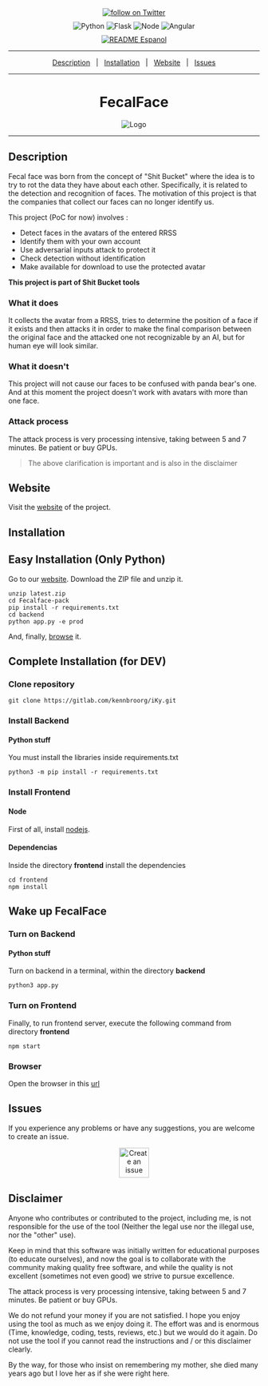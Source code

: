 <div align="center" style="margin-bottom: 10px;">
    <a href="https://twitter.com/intent/follow?screen_name=kennbroorg">
	<img alt="follow on Twitter" src="https://img.shields.io/twitter/follow/kennbroorg.svg?label=follow%20&style=for-the-badge&logo=twitter&labelColor=abcdef&color=1da1f2">
    </a>
</div>

<div align="center" style="margin-bottom: 10px;">
    <img alt="Python" src="https://img.shields.io/badge/python-3.7-informational.svg?style=for-the-badge">
    <img alt="Flask" src="https://img.shields.io/badge/interface-flask-yellowgreen.svg?style=for-the-badge">
    <img alt="Node" src="https://img.shields.io/badge/node-12.x-brightgreen.svg?style=for-the-badge">
    <img alt="Angular" src="https://img.shields.io/badge/web%20framwork-angular%207-red.svg?style=for-the-badge">
</div>

<div align="center">
    <a href="https://gitlab.com/kennbroorg/shit-bucket/fecalface/-/blob/master/README.es.md">
	<img alt="README Espanol" src="https://img.shields.io/badge/README-Espa%C3%B1ol-orange.svg?style=for-the-badge">
    </a>
</div>

---

<div align="center">   

[Description](#description)&nbsp;&nbsp;&nbsp;|&nbsp;&nbsp;&nbsp;[Installation](#installation)&nbsp;&nbsp;&nbsp;|&nbsp;&nbsp;&nbsp;[Website][website]&nbsp;&nbsp;&nbsp;|&nbsp;&nbsp;&nbsp;[Issues][issues]

</div>

---

<!--
Website References
-->
[website]:https://kennbroorg.gitlab.io/shit-bucket/fecalface-page
[issues]:https://gitlab.com/kennbroorg/shit-bucket/fecalface/-/issues

<h1 align="center">FecalFace</h1>

<div align="center">
    <img alt="Logo" src="frontend/src/assets/images/FecalFace-simetric-logo-trans.png"> 
</div>

---

<h2 id="description">Description</h2>
Fecal face was born from the concept of "Shit Bucket" where the idea is to try to rot the data they have about each other.  
Specifically, it is related to the detection and recognition of faces. 
The motivation of this project is that the companies that collect our faces can no longer identify us.

This project (PoC for now) involves :

- Detect faces in the avatars of the entered RRSS 
- Identify them with your own account
- Use adversarial inputs attack to protect it
- Check detection without identification
- Make available for download to use the protected avatar

**This project is part of Shit Bucket tools**

###  What it does
It collects the avatar from a RRSS, tries to determine the position of a face if it exists and then attacks it in order to make the final comparison between the original face and the attacked one not recognizable by an AI, but for human eye will look similar.

###  What it doesn't
This project will not cause our faces to be confused with panda bear's one. And at this moment the project  doesn't work with avatars with more than one face.

###  Attack process
The attack process is very processing intensive, taking between 5 and 7 minutes. Be patient or buy GPUs. 
> The above clarification is important and is also in the disclaimer

## Website
Visit the [website][website] of the project.

<h2 id="installation">Installation</h2>

## Easy Installation (Only Python)

Go to our [website][website]. Download the ZIP file and unzip it.
```
unzip latest.zip
cd Fecalface-pack
pip install -r requirements.txt
cd backend
python app.py -e prod
```
And, finally, [browse](#browse) it.

## Complete Installation (for DEV)

### Clone repository

```shell
git clone https://gitlab.com/kennbroorg/iKy.git
```

### Install Backend

#### Python stuff

You must install the libraries inside requirements.txt

```shell
python3 -m pip install -r requirements.txt
```

### Install Frontend

#### Node

First of all, install [nodejs](https://nodejs.org/en/).

#### Dependencias

Inside the directory **frontend** install the dependencies

```shell
cd frontend
npm install
```

## Wake up FecalFace

### Turn on Backend

#### Python stuff

Turn on backend in a terminal, within the directory **backend**

```shell
python3 app.py
```

### Turn on Frontend

Finally, to run frontend server, execute the following command from directory **frontend**

```shell
npm start
```

<h3 id="browser">Browser</h3>

Open the browser in this [url](http://127.0.0.1:9001) 

<h2 id="issues">Issues</h2>

If you experience any problems or have any suggestions, you are welcome to create an issue.

<div align="center">   

[<img alt="Create an issue" src="https://kennbroorg.gitlab.io/shit-bucket/fecalface-page/images/OpenIssueButton.png" height="60px">](https://gitlab.com/kennbroorg/shit-bucket/fecalface/-/issues)

</div>

## Disclaimer

Anyone who contributes or contributed to the project, including me, is not responsible for the use of the tool (Neither the legal use nor the illegal use, nor the "other" use).

Keep in mind that this software was initially written for educational purposes (to educate ourselves), and now the goal is to collaborate with the community making quality free software, and while the quality is not excellent (sometimes not even good) we strive to pursue excellence.

The attack process is very processing intensive, taking between 5 and 7 minutes. Be patient or buy GPUs.

We do not refund your money if you are not satisfied.
I hope you enjoy using the tool as much as we enjoy doing it. The effort was and is enormous (Time, knowledge, coding, tests, reviews, etc.) but we would do it again.
Do not use the tool if you cannot read the instructions and / or this disclaimer clearly.

By the way, for those who insist on remembering my mother, she died many years ago but I love her as if she were right here.
